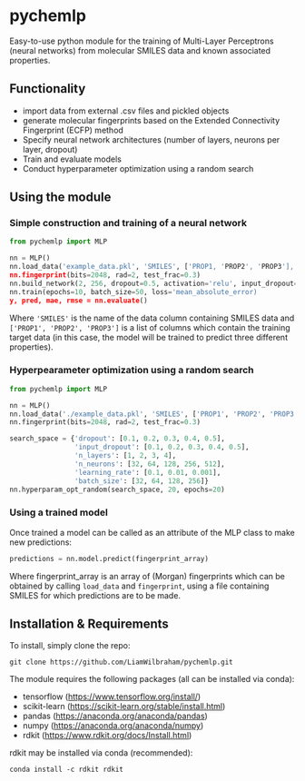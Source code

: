 # pychemlp
Easy-to-use python module for the training of Multi-Layer Perceptrons (neural networks) from molecular SMILES data and known associated properties.

## Functionality

* import data from external .csv files and pickled objects
* generate molecular fingerprints based on the Extended Connectivity Fingerprint (ECFP) method
* Specify neural network architectures (number of layers, neurons per layer, dropout)
* Train and evaluate models
* Conduct hyperparameter optimization using a random search

## Using the module

### Simple construction and training of a neural network
```python
from pychemlp import MLP

nn = MLP()
nn.load_data('example_data.pkl', 'SMILES', ['PROP1, 'PROP2', 'PROP3'], from_pkl=True)
nn.fingerprint(bits=2048, rad=2, test_frac=0.3)
nn.build_network(2, 256, dropout=0.5, activation='relu', input_dropout=0.5)
nn.train(epochs=10, batch_size=50, loss='mean_absolute_error)
y, pred, mae, rmse = nn.evaluate()
```
Where `'SMILES'` is the name of the data column containing SMILES data and `['PROP1', 'PROP2', 'PROP3']` is a list of columns which contain the training target data (in this case, the model will be trained to predict three different properties). 

### Hyperpearameter optimization using a random search
```python
from pychemlp import MLP

nn = MLP()
nn.load_data('./example_data.pkl', 'SMILES', ['PROP1', 'PROP2', 'PROP3'], from_pkl=True)
nn.fingerprint(bits=2048, rad=2, test_frac=0.3)

search_space = {'dropout': [0.1, 0.2, 0.3, 0.4, 0.5],
                'input_dropout': [0.1, 0.2, 0.3, 0.4, 0.5],
                'n_layers': [1, 2, 3, 4],
                'n_neurons': [32, 64, 128, 256, 512],
                'learning_rate': [0.1, 0.01, 0.001],
                'batch_size': [32, 64, 128, 256]}
nn.hyperparam_opt_random(search_space, 20, epochs=20)
```
### Using a trained model
Once trained a model can be called as an attribute of the MLP class to make new predictions:
```python
predictions = nn.model.predict(fingerprint_array)
```
Where fingerprint_array is an array of (Morgan) fingerprints which can be obtained by calling `load_data` and `fingerprint`, using a file containing SMILES for which predictions are to be made.

## Installation & Requirements

To install, simply clone the repo:
```
git clone https://github.com/LiamWilbraham/pychemlp.git
```

The module requires the following packages (all can be installed via conda):

* tensorflow (https://www.tensorflow.org/install/)
* scikit-learn (https://scikit-learn.org/stable/install.html)
* pandas (https://anaconda.org/anaconda/pandas)
* numpy (https://anaconda.org/anaconda/numpy)
* rdkit (https://www.rdkit.org/docs/Install.html)

rdkit may be installed via conda (recommended):
```
conda install -c rdkit rdkit
```
